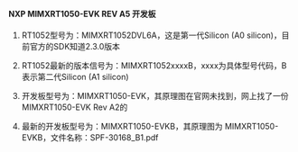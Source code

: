 #### NXP MIMXRT1050-EVK REV A5 开发板

1. RT1052型号为：MIMXRT1052DVL6A，这是第一代Silicon (A0 silicon)，目前官方的SDK知道2.3.0版本

2. RT1052最新的版本信号为：MIMXRT1052xxxxB，xxxx为具体型号代码，B表示第二代Silicon (A1 silicon)

3. 开发板型号为：MIMXRT1050-EVK，其原理图在官网未找到，网上找了一份 MIMXRT1050-EVK Rev A2的

4. 最新的开发板型号为：MIMXRT1050-EVKB，其原理图为 MIMXRT1050-EVKB，文件名称：SPF-30168_B1.pdf
